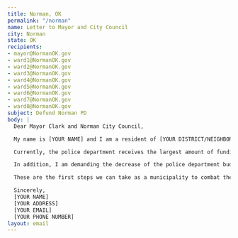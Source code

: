 ```yaml
---
title: Norman, OK
permalink: "/norman"
name: Letter to Mayor and City Council
city: Norman
state: OK
recipients:
- mayor@NormanOK.gov
- ward1@NormanOK.gov
- ward2@NormanOK.gov
- ward3@NormanOK.gov
- ward4@NormanOK.gov
- ward5@NormanOK.gov
- ward6@NormanOK.gov
- ward7@NormanOK.gov
- ward8@NormanOK.gov
subject: Defund Norman PD
body: |
  Dear Mayor Clark and Norman City Council,

  My name is [YOUR NAME] and I am a resident of [YOUR DISTRICT/NEIGHBORHOOD]. I am emailing today to stand against institutional inequity and racism endemic to our country. I believe that this begins with changes in our own community. With the current unrest evoked by police brutality and the killings of George Floyd and Breonna Taylor, I am demanding the divestment of funds from the police department and reallocation to programs that actively strengthen our community, especially Black and other minority communities.

  Currently, the police department receives the largest amount of funding from the City of Norman’s General Fund, totaling $22,350,569 or 27% of total General Fund expenditures. Out of the 251 police personnel, 177 are represented by the Fraternal Order of Police (FOP) union, who have continuously stood for policies that hurt communities of color and backed police who have murdered countless Black victims. I am calling for Norman to cut ties with this union, beginning with the firing of Jacob McDonough, the police officer responsible for the use of KKK imagery in emails to the department this past May. Article 34 of the City’s contract with the FOP protects officers like McDonough from facing the consequences of their disgraceful and racist actions.

  In addition, I am demanding the decrease of the police department budget and reallocation of these funds towards food security programs, educational opportunities, arts programs, community centers, and mental health resources--many of which currently operate on a meager and uncertain budget, and all of which more effectively promote a safe and equitable community than policing. While $22.3 million was allocated to the police department this year alone, the community development fund (which includes programs that support social services, affordable housing, and anti-poverty initiatives) only received $5,342,871. Instead of having police officers respond to emergencies such as domestic violence/sexual assault, homelessness, or mental health (all cases in which the police have far too often abused their power), there must be a shift to specialized response teams like healthcare workers and social workers who have been specifically trained to respond to these situations. These measures would have prevented the death of Norman resident Marconia Kesse, a Black mentally-ill homeless man taunted and arrested by Officers Kyle Canaan and Daniel Brown, who died in jail two hours after his arrest. Other cities (e.g., Dallas) across the country are beginning to implement this policy with positive results.

  These are the first steps we can take as a municipality to combat the racially unjust systems in our country and state and work towards a safe and equitable society. I believe this is our responsibility to step up and demonstrate that Norman holds no tolerance for racism at any level. I urge you to stand with me in our efforts to be better.

  Sincerely,
  [YOUR NAME]
  [YOUR ADDRESS]
  [YOUR EMAIL]
  [YOUR PHONE NUMBER]
layout: email
---
```


